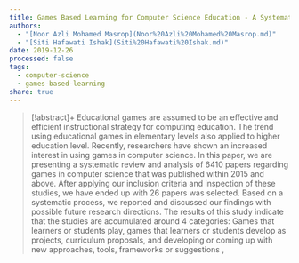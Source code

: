 ```yaml
---
title: Games Based Learning for Computer Science Education - A Systematic Literature Review
authors:
  - "[Noor Azli Mohamed Masrop](Noor%20Azli%20Mohamed%20Masrop.md)"
  - "[Siti Hafawati Ishak](Siti%20Hafawati%20Ishak.md)"
date: 2019-12-26
processed: false
tags:
  - computer-science
  - games-based-learning
share: true
---
```


> [!abstract]+
> Educational games are assumed to be an effective and efficient instructional strategy for computing education. The trend using educational games in elementary levels also applied to higher education level. Recently, researchers have shown an increased interest in using games in computer science. In this paper, we are presenting a systematic review and analysis of 6410 papers regarding games in computer science that was published within 2015 and above. After applying our inclusion criteria and inspection of these studies, we have ended up with 26 papers was selected. Based on a systematic process, we reported and discussed our findings with possible future research directions. The results of this study indicate that the studies are accumulated around 4 categories: Games that learners or students play, games that learners or students develop as projects, curriculum proposals, and developing or coming up with new approaches, tools, frameworks or suggestions
          ,




